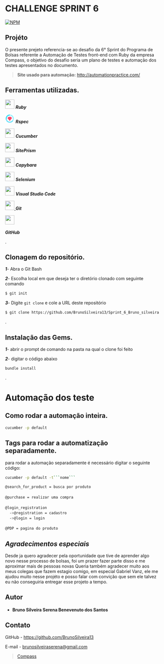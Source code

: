 # CHALLENGE SPRINT 6

[![NPM](https://img.shields.io/npm/l/react)](https://github.com/devsuperior/sds1-wmazoni/blob/master/LICENSE) 

## Projéto 
 
O presente prejeto referencia-se ao desafio da 6° Sprint do Programa de Bolsas referente a Automação de Testes front-end com Ruby da empresa Compass, o objetivo do desafio seria um plano de testes e automação dos testes apresentados no documento.

>**Site usado para automação:** http://automationpractice.com/

## Ferramentas utilizadas.

<a href="https://www.ruby-lang.org/pt/" title="Ruby"><img height="30" width="30" src="https://img.icons8.com/color/344/ruby-programming-language.png"></a> 
***Ruby***

<a href="https://rspec.info/" title="Rspec"><img height="30" width="30" src=https://github.com/ypek/teste-/raw/main/logo%20rspec.png></a>
***Rspec***

<a href="https://cucumber.io/" title="Cucumber"> <img height="30" width="30" src="https://cdn.jsdelivr.net/gh/devicons/devicon/icons/cucumber/cucumber-plain.svg"></a>
***Cucumber***

<a href="https://github.com/site-prism" title="Site Prism"> <img height="30" width="30" src="https://avatars.githubusercontent.com/u/51700553?s=200&v=4"></a>
***SitePrism***

<a href="https://github.com/teamcapybara" title="Capybara"> <img height="30" width="30" src="https://avatars.githubusercontent.com/u/23465623?s=200&v=4"></a>
***Capybara***

<a href="https://www.selenium.dev/" title="Selenium"> <img height="30" width="30" src="https://avatars0.githubusercontent.com/u/983927?v=3&s=400"></a>
***Selenium***

<a href="https://code.visualstudio.com/" title="Visual Studio Code"><img height="30" width="30" src="https://img.icons8.com/color/344/visual-studio-code-2019.png"></a>
***Visual Studio Code***

<a href="https://git-scm.com/" title="Git"><img height="30" width="30" 
src="https://camo.githubusercontent.com/fbfcb9e3dc648adc93bef37c718db16c52f617ad055a26de6dc3c21865c3321d/68747470733a2f2f7777772e766563746f726c6f676f2e7a6f6e652f6c6f676f732f6769742d73636d2f6769742d73636d2d69636f6e2e737667"> </a>
***Git***

<a href="https://github.com/" title="GitHub"> <img height="30" width="30" src="https://cdn-icons-png.flaticon.com/512/25/25231.png"></a></p>
***GitHub***

.

## Clonagem do repositório.

***1***- Abra o Git Bash

***2***- Escolha local em que deseja ter o diretório clonado com seguinte comando

```bash
$ git init
```

***3***- Digite ```git clone``` e cole a URL deste repositório

```bash
$ git clone https://github.com/BrunoSilveira13/Sprint_6_Bruno_silveira
```

.

## Instalação das Gems.

***1***- abrir o prompt de comando na pasta na qual o clone foi feito

***2***- digitar o código abaixo

```bash
bundle install
```

.

# Automação dos teste

## Como rodar a automação inteira.

```bash
cucumber -p default
```

## Tags para rodar a automatização separadamente.

para rodar a automação separadamente é necessário digitar o seguinte código:

```bash
cucumber -p default -t```nome```
```

```bash
@search_for_product = busca por produto

@purchase = realizar uma compra

@login_registration 
  ->@registration = cadastro 
  ->@login = login
  
@PDP = pagina do produto
```

## *Agradecimentos especiais*
Desde ja quero agradecer pela oportunidade que tive de aprender algo novo nesse processo de bolsas, foi um prazer fazer parte disso e me aproximar mais de pessoas novas 
Queria também agradecer muito aos meus colegas que fazem estagio comigo, em especial Gabriel Vanz, ele me ajudou muito nesse projéto e posso falar com convição que sem ele talvez eu não conseguiria entregar esse projeto a tempo. 

## Autor

* #### Bruno Silveira Serena Benevenuto dos Santos

## Contato

GitHub - https://github.com/BrunoSilveira13

E-mail - brunosilveiraserena@gmail.com

>[Compass](https://compass.uol/)

